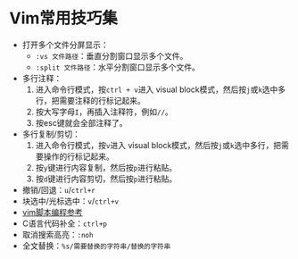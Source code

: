# Vim常用技巧集

- 打开多个文件分屏显示：
  - `:vs 文件路径`：垂直分割窗口显示多个文件。
  - `:split 文件路径`：水平分割窗口显示多个文件。
- 多行注释：
  1. 进入命令行模式，按`ctrl + v`进入 visual block模式，然后按`j`或`k`选中多行，把需要注释的行标记起来。
  2. 按大写字母`I`，再插入注释符，例如`//`。
  3. 按esc键就会全部注释了。
- 多行复制/剪切：
  1. 进入命令行模式，按`v`进入 visual block模式，然后按`j`或`k`选中多行，把需要操作的行标记起来。
  2. 按`y`键进行内容复制，然后按`p`进行粘贴。
  3. 按`d`键进行内容剪切，然后按`p`进行粘贴。
- 撤销/回退：`u`/`ctrl+r`
- 块选中/光标选中：`v`/`ctrl+v`
- [vim脚本编程参考](http://learnvimscriptthehardway.onefloweroneworld.com/)
- C语言代码补全：`ctrl+p`
- 取消搜索高亮：`:noh`
- 全文替换：`%s/需要替换的字符串/替换的字符串`

